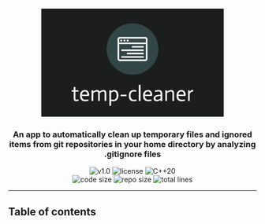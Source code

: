 <p align="center"><img src="https://github.com/JustWhit3/temp-cleaner/blob/main/img/logo.png" height=220></p>

<h3 align="center">An app to automatically clean up temporary files and ignored items from git repositories in your home directory by analyzing .gitignore files </h3>
<p align="center">
  <img title="v1.0" alt="v1.0" src="https://img.shields.io/badge/version-v4.5-informational?style=flat-square">
  <img title="MIT License" alt="license" src="https://img.shields.io/badge/license-MIT-informational?style=flat-square">
	<img title="C++20" alt="C++20" src="https://img.shields.io/badge/c++-17-informational?style=flat-square"><br/>
	<img title="Code size" alt="code size" src="https://img.shields.io/github/languages/code-size/JustWhit3/temp-cleaner?color=red">
	<img title="Repo size" alt="repo size" src="https://img.shields.io/github/repo-size/JustWhit3/temp-cleaner?color=red">
	<img title="Lines of code" alt="total lines" src="https://img.shields.io/tokei/lines/github/JustWhit3/temp-cleaner?color=red">
</p>

***

## Table of contents